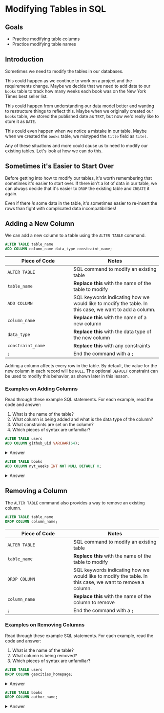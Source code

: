 # Modifying Tables in SQL

## Goals

- Practice modifying table columns
- Practice modifying table names

## Introduction

Sometimes we need to modify the tables in our databases.

This could happen as we continue to work on a project and the requirements change. Maybe we decide that we need to add data to our `books` table to track how many weeks each book was on the New York Times best seller list.

This could happen from understanding our data model better and wanting to restructure things to reflect this. Maybe when we originally created our `books` table, we stored the published date as `TEXT`, but now we'd really like to store it as `DATE`.

This could even happen when we notice a mistake in our table. Maybe when we created the `books` table, we mistyped the `title` field as `titel`.

Any of these situations and more could cause us to need to modify our existing tables. Let's look at how we can do this.

## Sometimes it's Easier to Start Over

Before getting into how to modify our tables, it's worth remembering that sometimes it's easier to start over. If there isn't a lot of data in our table, we can always decide that it's easier to `DROP` the existing table and `CREATE` it again.

Even if there _is_ some data in the table, it's sometimes easier to re-insert the rows than fight with complicated data incompatibilities!

## Adding a New Column

We can add a new column to a table using the `ALTER TABLE` command.

```sql
ALTER TABLE table_name
ADD COLUMN column_name data_type constraint_name;
```

| <div style="width:200px;">Piece of Code</div> | Notes                                                                                                                               |
| --------------------------------------------- | ----------------------------------------------------------------------------------------------------------------------------------- |
| `ALTER TABLE`                                | SQL command to modify an existing table                                                                                                       |
| `table_name`                          | **Replace this** with the name of the table to modify                                                                                    |
| `ADD COLUMN`                                    | SQL keywords indicating how we would like to modify the table. In this case, we want to add a column.                                |
| `column_name`                                 | **Replace this** with the name of a new column                                                                                      |
| `data_type`                                   | **Replace this** with the data type of the new column                                                                               |
| `constraint_name`                             | **Replace this** with any constraints                                                                                               |
| `;`                                           | End the command with a `;` |

Adding a column affects every row in the table. By default, the value for the new column in each record will be `NULL`. The optional `DEFAULT` constraint can be used to modify this behavior, as shown later in this lesson.

### Examples on Adding Columns

Read through these example SQL statements. For each example, read the code and answer:

1. What is the name of the table?
1. What column is being added and what is the data type of the column?
1. What constraints are set on the column?
1. Which pieces of syntax are unfamiliar?

```sql
ALTER TABLE users
ADD COLUMN github_uid VARCHAR(64);
```

<details style="max-width: 700px; margin: auto;">
  <summary>Answer</summary>

1. The name of the table is `users`
1. We are adding the column `github_uid` which will have data type `VARCHAR(64)`
1. There are no additional constraints.

The `github_uid` column will be added to the `users` table, and each existing record will have a value of `NULL` in that column.

</details>

```sql
ALTER TABLE books
ADD COLUMN nyt_weeks INT NOT NULL DEFAULT 0;
```

<details style="max-width: 700px; margin: auto;">
  <summary>Answer</summary>

1. The name of the table is `books`
1. We are adding the column `nyt_weeks` which will have data type `INT`
1. We require that the column be `NOT NULL` and it will `DEFAULT` to a value of 0.

We have seen the `DEFAULT` keyword used when inserting rows with an auto-generated key. Here it's doing something a little different.

`DEFAULT` is acting as a constraint that says what value the column should have when added to each record. We needed to provide it here, since we also used the `NOT NULL` constraint. Recall that Postgres will use `NULL` as the new column value for each existing record by default. This would violate the `NOT NULL` constraint, so we provide a `DEFAULT` value to use instead.

The `DEFAULT` constraint will also affect future `INSERT` commands. If we insert a new record without providing `nyt_weeks`, Postgres will use the `DEFAULT` value that we set in the constraint: 0.

</details>

## Removing a Column

The `ALTER TABLE` command also provides a way to remove an existing column.

```sql
ALTER TABLE table_name
DROP COLUMN column_name;
```

| <div style="width:200px;">Piece of Code</div> | Notes                                                                                                                               |
| --------------------------------------------- | ----------------------------------------------------------------------------------------------------------------------------------- |
| `ALTER TABLE`                                | SQL command to modify an existing table                                                                                                       |
| `table_name`                          | **Replace this** with the name of the table to modify                                                                                    |
| `DROP COLUMN`                                    | SQL keywords indicating how we would like to modify the table. In this case, we want to remove a column.                                |
| `column_name`                                 | **Replace this** with the name of the column to remove                                                                                     |
| `;`                                           | End the command with a `;` |

### Examples on Removing Columns

Read through these example SQL statements. For each example, read the code and answer:

1. What is the name of the table?
1. What column is being removed?
1. Which pieces of syntax are unfamiliar?

```sql
ALTER TABLE users
DROP COLUMN geocities_homepage;
```

<details style="max-width: 700px; margin: auto;">
  <summary>Answer</summary>

1. The name of the table is `users`
1. We are removing the column `geocities_homepage`

The `geocities_homepage` column will be removed from the `users` table.

</details>

```sql
ALTER TABLE books
DROP COLUMN author_name;
```

<details style="max-width: 700px; margin: auto;">
  <summary>Answer</summary>

1. The name of the table is `books`
1. We are removing the column `author_name`

The `author_name` column will be removed from the `books` table. We might do this after restructuring our data so that the author information is stored elsewhere. This will be discussed further in the upcoming lesson on Database Relationships.

</details>
